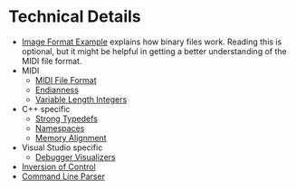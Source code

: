 # Technical Details

* [Image Format Example](image-example.md) explains how binary files work. Reading this is optional, but it might be helpful in getting a better understanding of the MIDI file format.
* MIDI
  * [MIDI File Format](midi.md)
  * [Endianness](endianness.md)
  * [Variable Length Integers](variable-length-integers.md)
* C++ specific
  * [Strong Typedefs](strong-typedefs.md)
  * [Namespaces](namespace.md)
  * [Memory Alignment](memory-alignment.md)
* Visual Studio specific
  * [Debugger Visualizers](debugger-visualizers.md)
* [Inversion of Control](inversion-of-control.md)
* [Command Line Parser](command-line-parser.md)